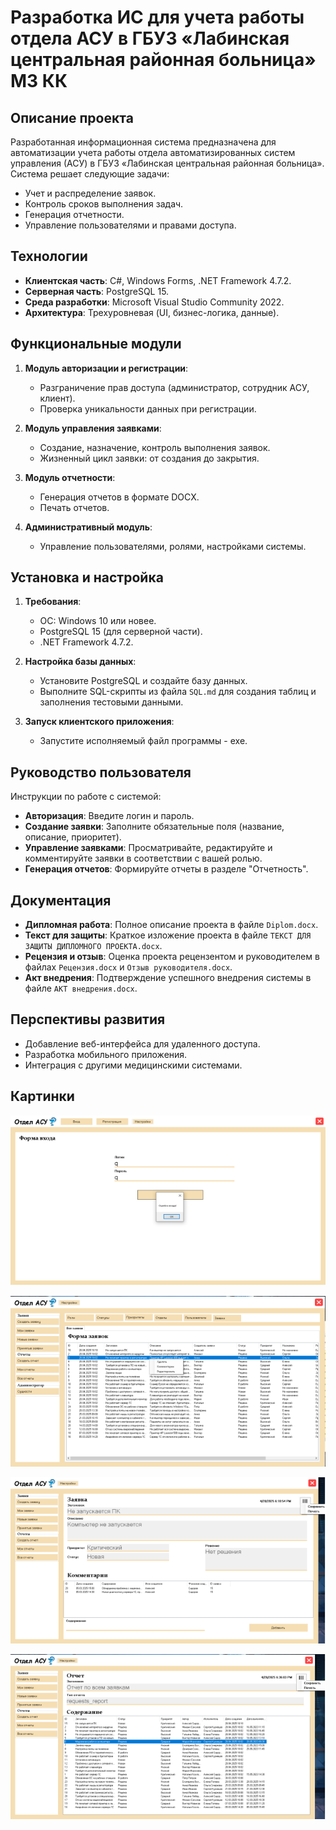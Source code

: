 # Разработка ИС для учета работы отдела АСУ в ГБУЗ «Лабинская центральная районная больница» МЗ КК

## Описание проекта

Разработанная информационная система предназначена для автоматизации учета работы отдела автоматизированных систем управления (АСУ) в ГБУЗ «Лабинская центральная районная больница». Система решает следующие задачи:

- Учет и распределение заявок.
- Контроль сроков выполнения задач.
- Генерация отчетности.
- Управление пользователями и правами доступа.

## Технологии

- **Клиентская часть**: C#, Windows Forms, .NET Framework 4.7.2.
- **Серверная часть**: PostgreSQL 15.
- **Среда разработки**: Microsoft Visual Studio Community 2022.
- **Архитектура**: Трехуровневая (UI, бизнес-логика, данные).

## Функциональные модули

1. **Модуль авторизации и регистрации**:

   - Разграничение прав доступа (администратор, сотрудник АСУ, клиент).
   - Проверка уникальности данных при регистрации.

2. **Модуль управления заявками**:

   - Создание, назначение, контроль выполнения заявок.
   - Жизненный цикл заявки: от создания до закрытия.

3. **Модуль отчетности**:

   - Генерация отчетов в формате DOCX.
   - Печать отчетов.

4. **Административный модуль**:
   - Управление пользователями, ролями, настройками системы.

## Установка и настройка

1. **Требования**:

   - ОС: Windows 10 или новее.
   - PostgreSQL 15 (для серверной части).
   - .NET Framework 4.7.2.

2. **Настройка базы данных**:

   - Установите PostgreSQL и создайте базу данных.
   - Выполните SQL-скрипты из файла `SQL.md` для создания таблиц и заполнения тестовыми данными.

3. **Запуск клиентского приложения**:
   - Запустите исполняемый файл программы - exe.

## Руководство пользователя

Инструкции по работе с системой:

- **Авторизация**: Введите логин и пароль.
- **Создание заявки**: Заполните обязательные поля (название, описание, приоритет).
- **Управление заявками**: Просматривайте, редактируйте и комментируйте заявки в соответствии с вашей ролью.
- **Генерация отчетов**: Формируйте отчеты в разделе "Отчетность".

## Документация

- **Дипломная работа**: Полное описание проекта в файле `Diplom.docx`.
- **Текст для защиты**: Краткое изложение проекта в файле `ТЕКСТ ДЛЯ ЗАЩИТЫ ДИПЛОМНОГО ПРОЕКТА.docx`.
- **Рецензия и отзыв**: Оценка проекта рецензентом и руководителем в файлах `Рецензия.docx` и `Отзыв руководителя.docx`.
- **Акт внедрения**: Подтверждение успешного внедрения системы в файле `АКТ внедрения.docx`.

## Перспективы развития

- Добавление веб-интерфейса для удаленного доступа.
- Разработка мобильного приложения.
- Интеграция с другими медицинскими системами.

## Картинки

![Game Screenshot](./assets/sign-in.png)

![Game Screenshot](./assets/tickets.png)

![Game Screenshot](./assets/ticket.png)

![Game Screenshot](./assets/report.png)